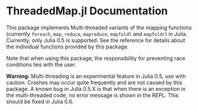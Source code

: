 # ThreadedMap.jl Documentation

This package implements Multi-threaded variants of the mapping functions (currently `foreach`, `map`, `reduce`, `mapreduce`, `mapfoldl` and `mapfoldr`) in Julia. Currently, only Julia 0.5 is supported. See the reference for details about the individual functions provided by this package.

Note that when using this package, the responsibility for preventing race conditions lies with the user.

**Warning:** Multi-threading is an experimental feature in Julia 0.5, use with caution. Crashes may occur quite frequently and are not caused by this package. A known bug in Julia 0.5.X is that when there is an exception in the multi-threaded code, no error message is shown in the REPL. This should be fixed in Julia 0.6.

